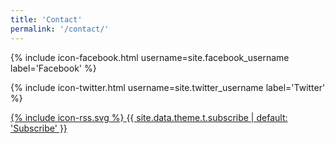```yaml
---
title: 'Contact'
permalink: '/contact/'
---
```


{% include icon-facebook.html username=site.facebook_username label='Facebook' %}

{% include icon-twitter.html username=site.twitter_username label='Twitter' %}

<a href="{{ site.feed.path | default: 'feed.xml' | relative_url }}" title="Atom Feed">
<span class="icon icon--rss">{% include icon-rss.svg %}</span>
<span class="label">{{ site.data.theme.t.subscribe | default: 'Subscribe' }}</span>
